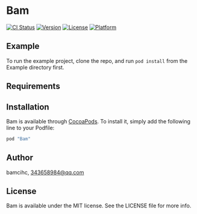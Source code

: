 # Bam

[![CI Status](http://img.shields.io/travis/bamcihc/Bam.svg?style=flat)](https://travis-ci.org/bamcihc/Bam)
[![Version](https://img.shields.io/cocoapods/v/Bam.svg?style=flat)](http://cocoapods.org/pods/Bam)
[![License](https://img.shields.io/cocoapods/l/Bam.svg?style=flat)](http://cocoapods.org/pods/Bam)
[![Platform](https://img.shields.io/cocoapods/p/Bam.svg?style=flat)](http://cocoapods.org/pods/Bam)

## Example

To run the example project, clone the repo, and run `pod install` from the Example directory first.

## Requirements

## Installation

Bam is available through [CocoaPods](http://cocoapods.org). To install
it, simply add the following line to your Podfile:

```ruby
pod "Bam"
```

## Author

bamcihc, 343658984@qq.com

## License

Bam is available under the MIT license. See the LICENSE file for more info.
